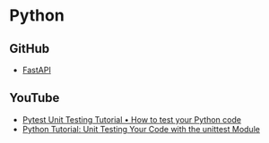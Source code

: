 # Python

## GitHub
* [FastAPI](https://github.com/tiangolo/fastapi)

## YouTube
* [Pytest Unit Testing Tutorial • How to test your Python code](https://www.youtube.com/watch?v=YbpKMIUjvK8)
* [Python Tutorial: Unit Testing Your Code with the unittest Module](https://www.youtube.com/watch?v=6tNS--WetLI)
